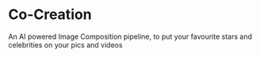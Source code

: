 # Co-Creation
An AI powered Image Composition pipeline, to put your favourite stars and celebrities on your pics and videos
